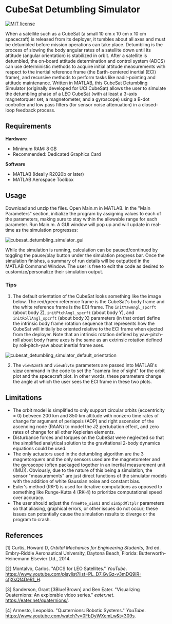 # CubeSat Detumbling Simulator
[![MIT license](https://img.shields.io/badge/License-MIT-blue.svg)](https://github.com/echristhuraj/CubeSatDetumblingSimulator/blob/main/LICENSE.md)

When a satellite such as a CubeSat (a small 10 cm x 10 cm x 10 cm spacecraft) is released from its deployer, it tumbles about all axes and must be detumbled before mission
operations can take place. Detumbling is the process of slowing the body angular rates of a satellite down until its attitude (angular orientation) is stabilized in orbit.
After a satellite is detumbled, the on-board attitude determination and control system (ADCS) can use deterministic methods to acquire initial attitude measurements with 
respect to the inertial reference frame (the Earth-centered inertial (ECI) frame), and recursive methods to perform tasks like nadir-pointing and attitude maintenance.
Written in MATLAB, this CubeSat Detumbling Simulator (originally developed for UCI CubeSat) allows the user to simulate the detumbling phase of a LEO CubeSat (with at least a 
3-axis magnetorquer set, a magnetometer, and a gyroscope) using a B-dot controller and low pass filters (for sensor noise attenuation) in a closed-loop feedback process.

## Requirements

**Hardware**

* Minimum RAM: 8 GB
* Recommended: Dedicated Graphics Card

**Software**

* MATLAB (Ideally R2020b or later)
* MATLAB Aerospace Toolbox

## Usage

Download and unzip the files. Open Main.m in MATLAB. In the "Main Parameters" section, initialize the program by assigning values to each of the parameters, making sure to stay
within the allowable range for each parameter. Run Main.m. A GUI window will pop up and will update in real-time as the simulation progresses:

![cubesat_detumbling_simulator_gui](https://user-images.githubusercontent.com/85334364/121489877-5cd38280-c989-11eb-8aa6-63696955615f.gif)

While the simulation is running, calculation can be paused/continued by toggling the pause/play button under the simulation progress bar. Once the simulation finishes, a summary
of run details will be outputted in the MATLAB Command Window. The user is free to edit the code as desired to customize/personalize their simulation output.

### Tips

1. The default orientation of the CubeSat looks something like the image below. The red/green reference frame is the CubeSat's body frame and the white reference frame is the 
ECI frame. The `initYawAngl_spcrft` (about body Z), `initPtchAngl_spcrft` (about body Y), and `initRollAngl_spcrft` (about body X) parameters (in that order) define the 
intrinsic body frame rotation sequence that represents how the CubeSat will initially be oriented relative to the ECI frame when ejected from the deployer. Note that an 
intrinsic rotation defined by yaw-pitch-roll about body frame axes is the same as an extrinsic rotation defined by roll-pitch-yaw about inertial frame axes.

![cubesat_detumbling_simulator_default_orientation](https://user-images.githubusercontent.com/85334364/121497796-a7a4c880-c990-11eb-887e-9441a1702171.png)

2. The `viewAzmth` and `viewElvtn` parameters are passed into MATLAB's [view](https://www.mathworks.com/help/matlab/ref/view.html) command in the code to set the "camera line of 
sight" for the orbit plot and the spacecraft plot. In other words, these parameters change the angle at which the user sees the ECI frame in these two plots.

## Limitations

* The orbit model is simplified to only support circular orbits (eccentricity = 0) between 200 km and 850 km altitude with nonzero time rates of change for argument of periapsis 
(AOP) and right ascension of the ascending node (RAAN) to model the J2 pertubation effect, and zero rates of change for all other Keplerian elements.
* Disturbance forces and torques on the CubeSat were neglected so that the simplified analytical solution to the gravitational 2-body dynamics equations could be used.
* The only actuators used in the detumbling algorithm are the 3 magnetorquers and the only sensors used are the magnetometer and the gyroscope (often packaged together in 
an inertial measurement unit (IMU)). Obviously, due to the nature of this being a simulation, the sensor "measurements" are just direct functions of the simulator models
with the addition of white Gaussian noise and constant bias.
* Euler's method (RK-1) is used for iterative computations as opposed to something like Runge-Kutta 4 (RK-4) to prioritize computational speed over accuracy.
* The user should adjust the `frmeRte_simUI` and `simSpdMltplr` parameters so that aliasing, graphical errors, or other issues do not occur; these issues can potentially 
cause the simulation results to diverge or the program to crash.

## References

[1] Curtis, Howard D, _Orbital Mechanics for Engineering Students_, 3rd ed. Embry-Riddle Aeronautical University, Daytona Beach, Florida: Butterworth-Heinemann Elsevier Ltd., 2014.

[2] Montalvo, Carlos. "ADCS for LEO Satellites." _YouTube_. https://www.youtube.com/playlist?list=PL_D7_GvGz-v3mDQ9iR-cfjXsQf4DeR1_H. 

[3] Sanderson, Grant [3Blue1Brown] and Ben Eater. "Visualizing Quaternions: An explorable video series." _eater.net_. https://eater.net/quaternions/.

[4] Armesto, Leopoldo. "Quaternions: Robotic Systems." _YouTube_. https://www.youtube.com/watch?v=0FbDyWXemLw&t=309s.
